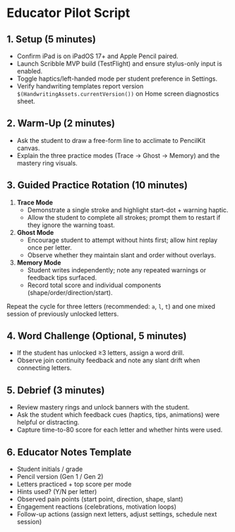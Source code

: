 # Educator Pilot Script

## 1. Setup (5 minutes)
- Confirm iPad is on iPadOS 17+ and Apple Pencil paired.
- Launch Scribble MVP build (TestFlight) and ensure stylus-only input is enabled.
- Toggle haptics/left-handed mode per student preference in Settings.
- Verify handwriting templates report version `$(HandwritingAssets.currentVersion())` on Home screen diagnostics sheet.

## 2. Warm-Up (2 minutes)
- Ask the student to draw a free-form line to acclimate to PencilKit canvas.
- Explain the three practice modes (Trace → Ghost → Memory) and the mastery ring visuals.

## 3. Guided Practice Rotation (10 minutes)
1. **Trace Mode**
   - Demonstrate a single stroke and highlight start-dot + warning haptic.
   - Allow the student to complete all strokes; prompt them to restart if they ignore the warning toast.
2. **Ghost Mode**
   - Encourage student to attempt without hints first; allow hint replay once per letter.
   - Observe whether they maintain slant and order without overlays.
3. **Memory Mode**
   - Student writes independently; note any repeated warnings or feedback tips surfaced.
   - Record total score and individual components (shape/order/direction/start).

Repeat the cycle for three letters (recommended: `a`, `l`, `t`) and one mixed session of previously unlocked letters.

## 4. Word Challenge (Optional, 5 minutes)
- If the student has unlocked ≥3 letters, assign a word drill.
- Observe join continuity feedback and note any slant drift when connecting letters.

## 5. Debrief (3 minutes)
- Review mastery rings and unlock banners with the student.
- Ask the student which feedback cues (haptics, tips, animations) were helpful or distracting.
- Capture time-to-80 score for each letter and whether hints were used.

## 6. Educator Notes Template
- Student initials / grade
- Pencil version (Gen 1 / Gen 2)
- Letters practiced + top score per mode
- Hints used? (Y/N per letter)
- Observed pain points (start point, direction, shape, slant)
- Engagement reactions (celebrations, motivation loops)
- Follow-up actions (assign next letters, adjust settings, schedule next session)

